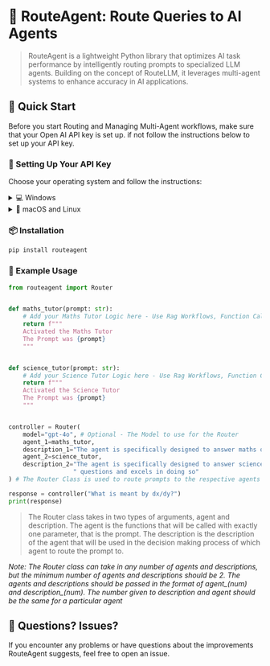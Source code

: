 # 📍 RouteAgent: Route Queries to AI Agents
>RouteAgent is a lightweight Python library that optimizes AI task performance by intelligently routing prompts to specialized LLM agents. Building on the concept of RouteLLM, it leverages multi-agent systems to enhance accuracy in AI applications.

## 🚀 Quick Start

Before you start Routing and Managing Multi-Agent workflows, make sure that your Open AI API key is set up.
if not follow the instructions below to set up your API key.

### 🔑 Setting Up Your API Key

Choose your operating system and follow the instructions:

<details>
<summary>💻 Windows</summary>

1. Open the Start menu and search for "Environment Variables"
2. Click on "Edit the system environment variables"
3. Click the "Environment Variables" button
4. Under "System variables", click "New"
5. Set the variable name as `OPENAI_API_KEY`
6. Set the variable value as your OpenAI API key
7. Click "OK" to save

Alternatively, you can use the command prompt:
```bash 
setx OPENAI_API_KEY "your-api-key-here"
```
Remember to restart your command prompt after setting the variable!
</details>

<details>
<summary>🍎 macOS and Linux</summary>

1. Open Terminal
2. Edit your shell configuration file (e.g., `~/.bash_profile`, `~/.zshrc`)
3. Add the following line:
    ```bash
   export OPENAI_API_KEY="your-api-key-here"```
4. Save the file and run: 
    ```bash 
    source ~/.bash_profile
   ```
or ( if you are using Zsh)
```bash
source ~/.zshrc
```
</details>

### 📦 Installation
```bash
pip install routeagent
```

### 📝 Example Usage
```python
from routeagent import Router


def maths_tutor(prompt: str):
    # Add your Maths Tutor Logic here - Use Rag Workflows, Function Calls, etc
    return f"""
    Activated the Maths Tutor
    The Prompt was {prompt}
    """


def science_tutor(prompt: str):
    # Add your Science Tutor Logic here - Use Rag Workflows, Function Calls, etc
    return f"""
    Activated the Science Tutor
    The Prompt was {prompt}
    """


controller = Router(
    model="gpt-4o", # Optional - The Model to use for the Router
    agent_1=maths_tutor,
    description_1="The agent is specifically designed to answer maths questions and excels in doing so",
    agent_2=science_tutor,
    description_2="The agent is specifically designed to answer science ( Biology, Chemistry, Physics)"
                  " questions and excels in doing so"
) # The Router Class is used to route prompts to the respective agents

response = controller("What is meant by dx/dy?")
print(response)
```
> The Router class takes in two types of arguments, agent and description. The agent is the functions that will be called
> with exactly one parameter, that is the prompt. The description is the description of the agent that will be used in the decision making process of which agent to route the prompt to.

*Note: The Router class can take in any number of agents and descriptions, but the minimum number of agents and descriptions should be 2. The agents and descriptions should be passed in the format of agent_(num) and description_(num). The number given to description and agent should be the same for a particular agent*

## 🤔 Questions? Issues?

If you encounter any problems or have questions about the improvements RouteAgent suggests, feel free to open an issue. 